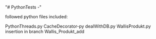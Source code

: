 "# PythonTests -" 

followed python files included:

PythonThreads.py
CacheDecorator-py
dealWithDB.py
WallisProdukt.py insertion in branch Wallis_Produkt_add

 